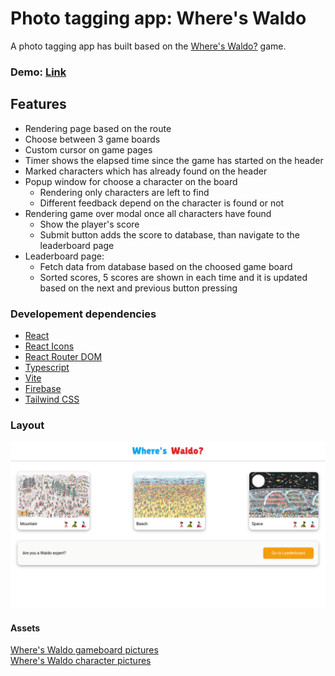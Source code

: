 # **Photo tagging app: Where's Waldo**

A photo tagging app has built based on the [Where's Waldo?](https://en.wikipedia.org/wiki/Where's_Wally%3F) game.

### Demo: [Link](https://ev0clu.github.io/photo-tagging-app/)

## Features

- Rendering page based on the route
- Choose between 3 game boards
- Custom cursor on game pages
- Timer shows the elapsed time since the game has started on the header
- Marked characters which has already found on the header
- Popup window for choose a character on the board
  - Rendering only characters are left to find
  - Different feedback depend on the character is found or not
- Rendering game over modal once all characters have found
  - Show the player's score
  - Submit button adds the score to database, than navigate to the leaderboard page
- Leaderboard page:
  - Fetch data from database based on the choosed game board
  - Sorted scores, 5 scores are shown in each time and it is updated based on the next and previous button pressing

### Developement dependencies

- [React](https://react.dev/)
- [React Icons](https://www.npmjs.com/package/react-icons)
- [React Router DOM](https://www.npmjs.com/package/react-router-dom)
- [Typescript](https://www.typescriptlang.org/)
- [Vite](https://vitejs.dev/)
- [Firebase](https://firebase.google.com/)
- [Tailwind CSS](https://tailwindcss.com/)

### Layout

![layout picture](https://github.com/ev0clu/photo-tagging-app/blob/main/layout.png?raw=true)

#### Assets

[Where's Waldo gameboard pictures](https://wallpaperaccess.com/wheres-waldo)<br>
[Where's Waldo character pictures](https://www.giantbomb.com/wheres-waldo/3025-1675/characters/)<br>
